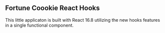 
## Fortune Coookie React Hooks

This little applicaton is built with React 16.8 utilizing the new hooks features in a single functional component.